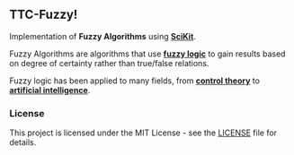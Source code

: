 TTC-Fuzzy!
---

Implementation of **Fuzzy Algorithms** using [**SciKit**](http://scikit-learn.org/stable/).

Fuzzy Algorithms are algorithms that use [**fuzzy logic**](https://en.wikipedia.org/wiki/Fuzzy_logic) to gain results based on degree of certainty rather than true/false relations.

Fuzzy logic has been applied to many fields, from [**control theory**](https://en.wikipedia.org/wiki/Control_theory) to [**artificial intelligence**](https://en.wikipedia.org/wiki/Artificial_intelligence).

### License
This project is licensed under the MIT License - see the [LICENSE](LICENSE) file for details.
